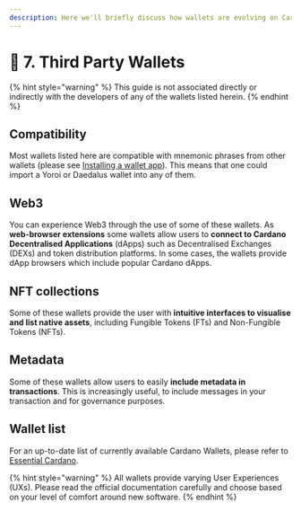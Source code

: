 ```yaml
---
description: Here we'll briefly discuss how wallets are evolving on Cardano.
---
```


# 🔌 7. Third Party Wallets

{% hint style="warning" %}
This guide is not associated directly or indirectly with the developers of any of the wallets listed herein.
{% endhint %}

## Compatibility

Most wallets listed here are compatible with mnemonic phrases from other wallets (please see [Installing a wallet app](installing-a-wallet-app/)). This means that one could import a Yoroi or Daedalus wallet into any of them.&#x20;

## Web3

You can experience Web3 through the use of some of these wallets. As **web-browser extensions** some wallets allow users to **connect to Cardano Decentralised Applications** (dApps) such as Decentralised Exchanges (DEXs) and token distribution platforms. In some cases, the wallets provide dApp browsers which include popular Cardano dApps.&#x20;

## NFT collections

Some of these wallets provide the user with **intuitive interfaces to visualise and list native assets**, including Fungible Tokens (FTs) and Non-Fungible Tokens (NFTs).&#x20;

## Metadata

Some of these wallets allow users to easily **include metadata in transactions**. This is increasingly useful, to include messages in your transaction and for governance purposes.   &#x20;

## Wallet list

For an up-to-date list of currently available Cardano Wallets, please refer to [Essential Cardano](https://www.essentialcardano.io/article/wallets).&#x20;

{% hint style="warning" %}
All wallets provide varying User Experiences (UXs). Please read the official documentation carefully and choose based on your level of comfort around new software.
{% endhint %}
